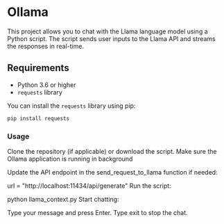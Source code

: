 # Ollama

This project allows you to chat with the Llama language model using a Python script. The script sends user inputs to the Llama API and streams the responses in real-time.

## Requirements

- Python 3.6 or higher
- `requests` library

You can install the `requests` library using pip:

```bash
pip install requests
```
### Usage

Clone the repository (if applicable) or download the script. 
Make sure the Ollama application is running in background

Update the API endpoint in the send_request_to_llama function if needed:

url = "http://localhost:11434/api/generate"
Run the script:

python llama_context.py
Start chatting:

Type your message and press Enter.
Type exit to stop the chat.
